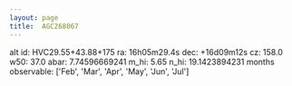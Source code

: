 ```yaml
---
layout: page
title:  AGC268067
--- 
```

alt id: HVC29.55+43.88+175
ra: 16h05m29.4s
dec: +16d09m12s
cz: 158.0
w50: 37.0
abar: 7.74596669241
m_hi: 5.65
n_hi: 19.1423894231
months observable: ['Feb', 'Mar', 'Apr', 'May', 'Jun', 'Jul']

